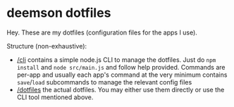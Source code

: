 # deemson dotfiles

Hey. These are my dotfiles (configuration files for the apps I use).

Structure (non-exhaustive):

- [/cli](./cli) contains a simple node.js CLI to manage the dotfiles. Just do `npm install` and `node src/main.js` and
follow help provided. Commands are per-app and usually each app's command at the very minimum contains `save`/`load`
subcommands to manage the relevant config files
- [/dotfiles](./dotfiles) the actual dotfiles. You may either use them directly or use the CLI tool mentioned above.
